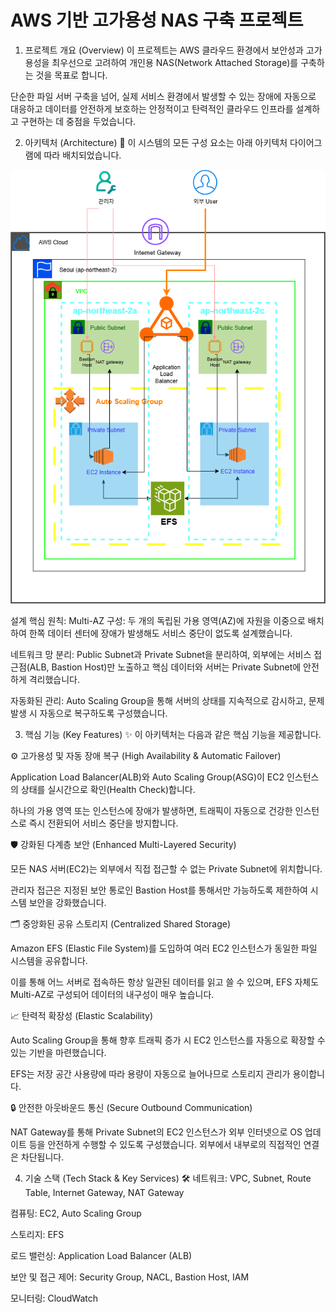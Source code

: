 # AWS 기반 고가용성 NAS 구축 프로젝트

1. 프로젝트 개요 (Overview)
이 프로젝트는 AWS 클라우드 환경에서 보안성과 고가용성을 최우선으로 고려하여 개인용 NAS(Network Attached Storage)를 구축하는 것을 목표로 합니다.

단순한 파일 서버 구축을 넘어, 실제 서비스 환경에서 발생할 수 있는 장애에 자동으로 대응하고 데이터를 안전하게 보호하는 안정적이고 탄력적인 클라우드 인프라를 설계하고 구현하는 데 중점을 두었습니다.

2. 아키텍처 (Architecture) 🚀
이 시스템의 모든 구성 요소는 아래 아키텍처 다이어그램에 따라 배치되었습니다.

![프로젝트 아키텍처 다이어그램](./images/aws_nas_architecture.png)

설계 핵심 원칙:
Multi-AZ 구성: 두 개의 독립된 가용 영역(AZ)에 자원을 이중으로 배치하여 한쪽 데이터 센터에 장애가 발생해도 서비스 중단이 없도록 설계했습니다.

네트워크 망 분리: Public Subnet과 Private Subnet을 분리하여, 외부에는 서비스 접근점(ALB, Bastion Host)만 노출하고 핵심 데이터와 서버는 Private Subnet에 안전하게 격리했습니다.

자동화된 관리: Auto Scaling Group을 통해 서버의 상태를 지속적으로 감시하고, 문제 발생 시 자동으로 복구하도록 구성했습니다.

3. 핵심 기능 (Key Features) ✨
이 아키텍처는 다음과 같은 핵심 기능을 제공합니다.

⚙️ 고가용성 및 자동 장애 복구 (High Availability & Automatic Failover)

Application Load Balancer(ALB)와 Auto Scaling Group(ASG)이 EC2 인스턴스의 상태를 실시간으로 확인(Health Check)합니다.

하나의 가용 영역 또는 인스턴스에 장애가 발생하면, 트래픽이 자동으로 건강한 인스턴스로 즉시 전환되어 서비스 중단을 방지합니다.

🛡️ 강화된 다계층 보안 (Enhanced Multi-Layered Security)

모든 NAS 서버(EC2)는 외부에서 직접 접근할 수 없는 Private Subnet에 위치합니다.

관리자 접근은 지정된 보안 통로인 Bastion Host를 통해서만 가능하도록 제한하여 시스템 보안을 강화했습니다.

🗂️ 중앙화된 공유 스토리지 (Centralized Shared Storage)

Amazon EFS (Elastic File System)를 도입하여 여러 EC2 인스턴스가 동일한 파일 시스템을 공유합니다.

이를 통해 어느 서버로 접속하든 항상 일관된 데이터를 읽고 쓸 수 있으며, EFS 자체도 Multi-AZ로 구성되어 데이터의 내구성이 매우 높습니다.

📈 탄력적 확장성 (Elastic Scalability)

Auto Scaling Group을 통해 향후 트래픽 증가 시 EC2 인스턴스를 자동으로 확장할 수 있는 기반을 마련했습니다.

EFS는 저장 공간 사용량에 따라 용량이 자동으로 늘어나므로 스토리지 관리가 용이합니다.

🔒 안전한 아웃바운드 통신 (Secure Outbound Communication)

NAT Gateway를 통해 Private Subnet의 EC2 인스턴스가 외부 인터넷으로 OS 업데이트 등을 안전하게 수행할 수 있도록 구성했습니다. 외부에서 내부로의 직접적인 연결은 차단됩니다.

4. 기술 스택 (Tech Stack & Key Services) 🛠️
네트워크: VPC, Subnet, Route Table, Internet Gateway, NAT Gateway

컴퓨팅: EC2, Auto Scaling Group

스토리지: EFS

로드 밸런싱: Application Load Balancer (ALB)

보안 및 접근 제어: Security Group, NACL, Bastion Host, IAM

모니터링: CloudWatch